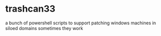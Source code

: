 # trashcan33
a bunch of powershell scripts to support patching windows machines in siloed domains
sometimes they work
